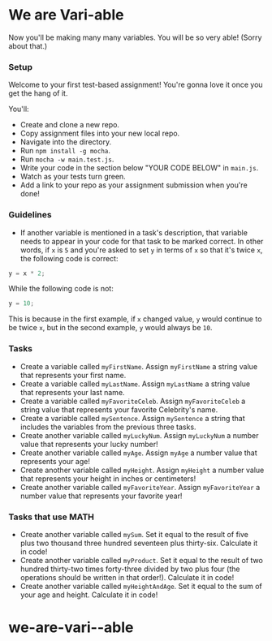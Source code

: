 # We are Vari-able

Now you'll be making many many variables. You will be so very able! (Sorry about that.)

### Setup

Welcome to your first test-based assignment! You're gonna love it once you get the hang of it.

You'll:

- Create and clone a new repo.
- Copy assignment files into your new local repo.
- Navigate into the directory.
- Run `npm install -g mocha`. 
- Run `mocha -w main.test.js`.
- Write your code in the section below "YOUR CODE BELOW" in `main.js`.
- Watch as your tests turn green.
- Add a link to your repo as your assignment submission when you're done!

### Guidelines

- If another variable is mentioned in a task's description, that variable needs to appear in your code for that task to be marked correct. In other words, if `x` is `5` and you're asked to set `y` in terms of `x` so that it's twice `x`, the following code is correct:

```javascript
y = x * 2;
```

While the following code is not:

```javascript
y = 10;
```

This is because in the first example, if `x` changed value, `y` would continue to be twice `x`, but in the second example, `y` would always be `10`.

### Tasks

- Create a variable called `myFirstName`. Assign `myFirstName` a string value that represents your first name.
- Create a variable called `myLastName`. Assign `myLastName` a string value that represents your last name.
- Create a variable called `myFavoriteCeleb`. Assign `myFavoriteCeleb` a string value that represents your favorite Celebrity's name.
- Create a variable called `mySentence`. Assign `mySentence` a string that includes the variables from the previous three tasks.
- Create another variable called `myLuckyNum`. Assign `myLuckyNum` a number value that represents your lucky number!
- Create another variable called `myAge`. Assign `myAge` a number value that represents your age!
- Create another variable called `myHeight`. Assign `myHeight` a number value that represents your height in inches or centimeters!
- Create another variable called `myFavoriteYear`. Assign `myFavoriteYear` a number value that represents your favorite year!

### Tasks that use MATH

- Create another variable called `mySum`. Set it equal to the result of five plus two thousand three hundred seventeen plus thirty-six. Calculate it in code!
- Create another variable called `myProduct`. Set it equal to the result of two hundred thirty-two times forty-three divided by two plus four (the operations should be written in that order!). Calculate it in code!
- Create another variable called `myHeightAndAge`. Set it equal to the sum of your age and height. Calculate it in code!
# we-are-vari--able
